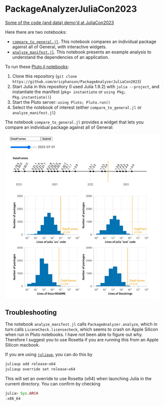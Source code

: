 # PackageAnalyzerJuliaCon2023

[Some of the code (and data) demo'd at JuliaCon2023](https://github.com/ericphanson/PackageAnalyzerJuliaCon2023)

Here there are two notebooks:
* [`compare_to_general.jl`](./compare_to_general.jl). This notebook compares an individual package
  against all of General, with interactive widgets.
* [`analyze_manifest.jl`](./analyze_manifest.jl). This notebook presents an example analysis to understand the dependencies of an application.

To run these [Pluto.jl notebooks](https://plutojl.org/):

1. Clone this repository (`git clone https://github.com/ericphanson/PackageAnalyzerJuliaCon2023`)
2. Start Julia in this repository (I used Julia 1.9.2) with `julia --project`, and instantiate the manifest (`pkg> instantiate` or `using Pkg; Pkg.instantiate()`)
3. Start the Pluto server: `using Pluto; Pluto.run()`
4. Select the notebook of interest (either `compare_to_general.jl` or `analyze_manifest.jl`)

The notebook `compare_to_general.jl` provides a widget that lets you compare an individual package against all of General:

![demo](assets/demo.png)

## Troubleshooting

The notebook `analyze_manifest.jl` calls `PackageAnalyzer.analyze`, which in turn calls `LiceneCheck.licensecheck`, which seems to crash on Apple Silicon when run in Pluto notebooks. I have not been able to figure out why. Therefore I suggest you to use Rosetta if you are running this from an Apple Silicon macbook.

If you are using [`juliaup`](https://github.com/JuliaLang/juliaup), you can do this by
```sh
juliaup add release~x64
juliaup override set release~x64
```
This will set an override to use Rosetta (x64) when launching Julia in the current directory. You can confirm by checking
```julia
julia> Sys.ARCH
:x86_64
```
